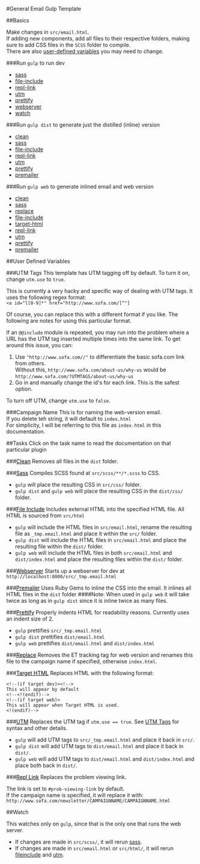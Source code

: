 #General Email Gulp Template



##Basics

Make changes in `src/email.html`.<br />
If adding new components, add all files to their respective folders, making sure to add CSS files in the `SCSS` folder to compile.<br />
There are also [user-defined variables](#variables) you may need to change.

###Run `gulp` to run dev
* [sass](#tasks-sass) <br />
* [file-include](#tasks-fileinclude) <br />
* [repl-link](#tasks-repllink) <br />
* [utm](#tasks-utm) <br />
* [prettify](#tasks-prettify) <br />
* [webserver](#tasks-webserver) <br />
* [watch](#watch)

###Run `gulp dist` to generate just the distilled (inline) version

* [clean](#tasks-clean) <br />
* [sass](#tasks-sass) <br />
* [file-include](#tasks-fileinclude) <br />
* [repl-link](#tasks-repllink) <br />
* [utm](#tasks-utm) <br />
* [prettify](#tasks-prettify) <br />
* [premailer](#tasks-premailer)

###Run `gulp web` to generate inlined email and web version

* [clean](#tasks-clean) <br />
* [sass](#tasks-sass) <br />
* [replace](#tasks-replace) <br />
* [file-include](#tasks-fileinclude) <br />
* [target-html](#tasks-targethtml) <br />
* [repl-link](#tasks-repllink) <br />
* [utm](#tasks-utm) <br />
* [prettify](#tasks-prettify) <br />
* [premailer](#tasks-premailer)



##<a name="variables"></a>User Defined Variables

###<a name="UTM-tags"></a>UTM Tags
This template has UTM tagging off by default. To turn it on, change `utm.use` to `true`.

This is currently a very hacky and specific way of dealing with UTM tags. It uses the following regex format:<br />`<a id="l[0-9]*" href="http://www.sofa.com/[^"]`

Of course, you can replace this with a different format if you like. The following are notes for using this particular format.

If an `@@include` module is repeated, you may run into the problem where a URL has the UTM tag inserted multiple times into the same link.
To get around this issue, you can:

1. Use `"http://www.sofa.com//"` to differentiate the basic sofa.com link from others.<br />
Without this, `http://www.sofa.com/about-us/why-us` would be `http://www.sofa.com/?UTMTAGS/about-us/why-us`
2. Go in and manually change the id's for each link. This is the safest option.

To turn off UTM, change `utm.use` to `false`.

###Campaign Name
This is for naming the web-version email.<br />
If you delete teh string, it will default to `index.html`<br />
For simplicity, I will be referring to this file as `index.html` in this documentation.



##Tasks
Click on the task name to read the documentation on that particular plugin

###<a href="https://www.npmjs.org/package/gulp-clean" name="tasks-clean" target="_blank" style="color:black;">Clean</a>
Removes all files in the `dist` folder.


###<a href="https://www.npmjs.org/package/gulp-sass" name="tasks-sass" target="_blank" style="color:black;">Sass</a>
Compiles SCSS found at `src/scss/**/*.scss` to CSS.

* `gulp` will place the resulting CSS in `src/css/` folder.
* `gulp dist` and `gulp web` will place the resulting CSS in the `dist/css/` folder.


###<a href="https://www.npmjs.org/package/gulp-file-include" name="tasks-fileincluder" target="_blank" style="color:black;">File Include</a>
Includes external HTML into the specified HTML file. All HTML is sourced from `src/html`

* `gulp` will include the HTML files in `src/email.html`, rename the resulting file as `_tmp.email.html` and place it within the `src/` folder.
* `gulp dist` will include the HTML files in `src/email.html` and place the resulting file within the `dist/` folder.
* `gulp web` will include the HTML files in both `src/email.html` and `dist/index.html` and place the resulting files within the `dist/` folder.


###<a href="https://www.npmjs.org/package/gulp-webserver" name="tasks-webserver" target="_blank" style="color:black;">Webserver</a>
Starts up a webserver for dev at `http://localhost:8000/src/_tmp.email.html`


###<a href="https://www.npmjs.org/package/gulp-premailer" name="tasks-premailer" target="_blank" style="color:black;">Premailer</a>
Uses Ruby Gems to inline the CSS into the email. It inlines all HTML files in the `dist` folder
####Note: When used in `gulp web` it will take twice as long as in `gulp dist` since it is inline twice as many files.


###<a href="https://www.npmjs.org/package/gulp-prettify" name="tasks-prettify" target="_blank" style="color:black;">Prettify</a>
Properly indents HTML for readability reasons. Currently uses an indent size of 2.

* `gulp` prettifies `src/_tmp.email.html`
* `gulp dist` prettifies `dist/email.html`
* `gulp web` prettifies `dist/email.html` and `dist/index.html`


###<a href="https://www.npmjs.org/package/gulp-replace" name="tasks-replace" target="_blank" style="color:black;">Replace</a>
Removes the ET tracking tag for web version and renames this file to the campaign name if specified, otherwise `index.html`.


###<a href="https://www.npmjs.org/package/gulp-targethtml" name="tasks-targethtml" target="_blank" style="color:black;">Target HTML</a>
Replaces HTML with the following format:

    <!--(if target dev)><!-->
    This will appear by default
    <!--<!(endif)-->
    <!--(if target web)>
    This will appear when Target HTML is used.
    <!(endif)-->


###<a href="https://www.npmjs.org/package/gulp-replace" name="tasks-utm" target="_blank" style="color:black;">UTM</a>
Replaces the UTM tag if `utm.use == true`. See [UTM Tags](#UTM-tags) for syntax and other details.

* `gulp` will add UTM tags to `src/_tmp.email.html` and place it back in `src/`.
* `gulp dist` will add UTM tags to `dist/email.html` and place it back in `dist/`.
* `gulp web` will add UTM tags to `dist/email.html` and `dist/index.html` and place both back in `dist/`.


###<a href="https://www.npmjs.org/package/gulp-replace" name="tasks-repllink" target="_blank" style="color:black;">Repl Link</a>
Replaces the problem viewing link.

The link is set to `#prob-viewing-link` by default.<br />
If the campaign name is specified, it will replace it with:<br />
`http://www.sofa.com/newsletter/CAMPAIGNNAME/CAMPAIGNNAME.html`



##Watch

This watches only on `gulp`, since that is the only one that runs the web server.

* If changes are made in `src/scss/`, it will rerun [sass](#tasks-sass).
* If changes are made in `src/email.html` or `src/html/`, it will rerun [fileinclude](#tasks-fileinclude) and [utm](#tasks-utm).
